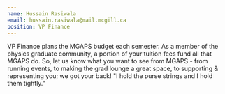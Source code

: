 ```yaml
---
name: Hussain Rasiwala
email: hussain.rasiwala@mail.mcgill.ca
position: VP Finance
---
```


VP Finance plans the MGAPS budget each semester. As a member of the physics graduate community, a portion of your tuition fees fund all that MGAPS do. So, let us know what you want to see from MGAPS - from running events, to making the grad lounge a great space, to supporting & representing you; we got your back!
"I hold the purse strings and I hold them tightly."
